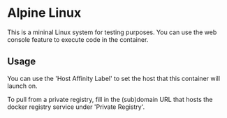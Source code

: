 Alpine Linux
============
This is a mininal Linux system for testing purposes. You can use the web console feature to execute code in the container.

Usage
-----
You can use the 'Host Affinity Label' to set the host that this container will launch on.

To pull from a private registry, fill in the (sub)domain URL that hosts the docker registry service under 'Private Registry'.

